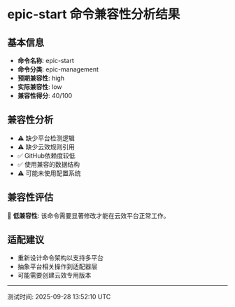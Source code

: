 # epic-start 命令兼容性分析结果

## 基本信息

- **命令名称**: epic-start
- **命令分类**: epic-management
- **预期兼容性**: high
- **实际兼容性**: low
- **兼容性得分**: 40/100

## 兼容性分析

- ⚠️ 缺少平台检测逻辑
- ⚠️ 缺少云效规则引用
- ✅ GitHub依赖度较低
- ✅ 使用兼容的数据结构
- ⚠️ 可能未使用配置系统

## 兼容性评估

🔴 **低兼容性**: 该命令需要显著修改才能在云效平台正常工作。

## 适配建议

- 重新设计命令架构以支持多平台
- 抽象平台相关操作到适配器层
- 可能需要创建云效专用版本

---
测试时间: 2025-09-28 13:52:10 UTC

